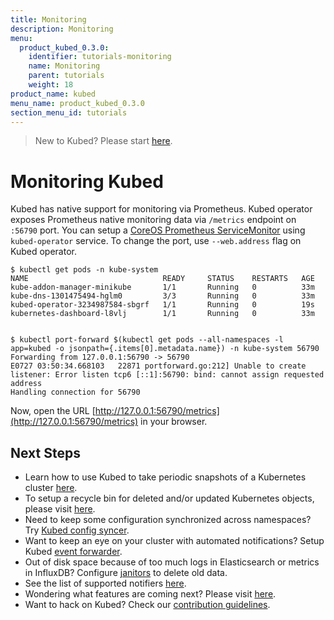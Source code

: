 ```yaml
---
title: Monitoring
description: Monitoring
menu:
  product_kubed_0.3.0:
    identifier: tutorials-monitoring
    name: Monitoring
    parent: tutorials
    weight: 18
product_name: kubed
menu_name: product_kubed_0.3.0
section_menu_id: tutorials
---
```


> New to Kubed? Please start [here](/docs/tutorials/README.md).

# Monitoring Kubed

Kubed has native support for monitoring via Prometheus. Kubed operator exposes Prometheus native monitoring data via `/metrics` endpoint on `:56790` port. You can setup a [CoreOS Prometheus ServiceMonitor](https://github.com/coreos/prometheus-operator) using `kubed-operator` service. To change the port, use `--web.address` flag on Kubed operator.

```console
$ kubectl get pods -n kube-system
NAME                              READY     STATUS    RESTARTS   AGE
kube-addon-manager-minikube       1/1       Running   0          33m
kube-dns-1301475494-hglm0         3/3       Running   0          33m
kubed-operator-3234987584-sbgrf   1/1       Running   0          19s
kubernetes-dashboard-l8vlj        1/1       Running   0          33m


$ kubectl port-forward $(kubectl get pods --all-namespaces -l app=kubed -o jsonpath={.items[0].metadata.name}) -n kube-system 56790
Forwarding from 127.0.0.1:56790 -> 56790
E0727 03:50:34.668103   22871 portforward.go:212] Unable to create listener: Error listen tcp6 [::1]:56790: bind: cannot assign requested address
Handling connection for 56790
```

Now, open the URL [http://127.0.0.1:56790/metrics](http://127.0.0.1:56790/metrics) in your browser.


## Next Steps
 - Learn how to use Kubed to take periodic snapshots of a Kubernetes cluster [here](/docs/tutorials/cluster-snapshot.md).
 - To setup a recycle bin for deleted and/or updated Kubernetes objects, please visit [here](/docs/tutorials/recycle-bin.md).
 - Need to keep some configuration synchronized across namespaces? Try [Kubed config syncer](/docs/tutorials/config-syncer.md).
 - Want to keep an eye on your cluster with automated notifications? Setup Kubed [event forwarder](/docs/tutorials/event-forwarder.md).
 - Out of disk space because of too much logs in Elasticsearch or metrics in InfluxDB? Configure [janitors](/docs/tutorials/janitors.md) to delete old data.
 - See the list of supported notifiers [here](/docs/tutorials/notifiers.md).
 - Wondering what features are coming next? Please visit [here](/ROADMAP.md).
 - Want to hack on Kubed? Check our [contribution guidelines](/CONTRIBUTING.md).
